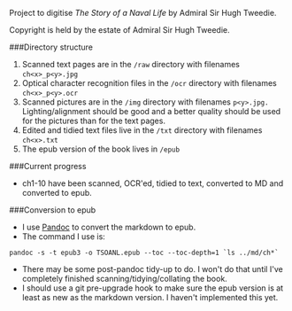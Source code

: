 Project to digitise *The Story of a Naval Life* by Admiral Sir Hugh Tweedie.

Copyright is held by the estate of Admiral Sir Hugh Tweedie.

###Directory structure

1. Scanned text pages are in the `/raw` directory with filenames `ch<x>_p<y>.jpg`
2. Optical character recognition files in the `/ocr` directory with filenames `ch<x>_p<y>.ocr`
3. Scanned pictures are in the `/img` directory with filenames `p<y>.jpg.` Lighting/alignment should be good and a better quality should be used for the pictures than for the text pages.
4. Edited and tidied text files live in the `/txt` directory with filenames `ch<x>.txt`
5. The epub version of the book lives in `/epub`

###Current progress

- ch1-10 have been scanned, OCR'ed, tidied to text, converted to MD and converted to epub.

###Conversion to epub

- I use [Pandoc](http://pandoc.org/) to convert the markdown to epub.
- The command I use is:

```
pandoc -s -t epub3 -o TSOANL.epub --toc --toc-depth=1 `ls ../md/ch*`
```

- There may be some post-pandoc tidy-up to do. I won't do that until I've completely finished scanning/tidying/collating the book.
- I should use a git pre-upgrade hook to make sure the epub version is at least as new as the markdown version. I haven't implemented this yet.